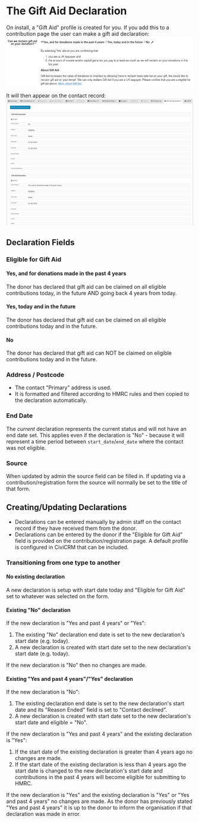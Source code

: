 # The Gift Aid Declaration

On install, a "Gift Aid" profile is created for you.
If you add this to a contribution page the user can make a gift aid declaration:
![Gift Aid Declaration via profile](images/profilegiftaid.png)

It will then appear on the contact record:
![Gift Aid Declarations on Contact Record](images/contactsummarygiftaid.png)

## Declaration Fields

### Eligible for Gift Aid

#### Yes, and for donations made in the past 4 years

The donor has declared that gift aid can be claimed on all eligible contributions today, in the future AND going back 4 years from today.

#### Yes, today and in the future

The donor has declared that gift aid can be claimed on all eligible contributions today and in the future.

#### No

The donor has declared that gift aid can NOT be claimed on eligible contributions today and in the future.

### Address / Postcode

- The contact "Primary" address is used.
- It is formatted and filtered according to HMRC rules and then copied to the declaration automatically.

### End Date

The *current* declaration represents the current status and will not have an end date set. This applies even if the
declaration is "No" - because it will represent a time period between `start_date`/`end_date` where the contact was not eligible.

### Source

When updated by admin the source field can be filled in. If updating via a contribution/registration form the source will
normally be set to the title of that form.

## Creating/Updating Declarations

- Declarations can be entered manually by admin staff on the contact record if they have received them from the donor.
- Declarations can be entered by the donor if the "Eligible for Gift Aid" field is provided on the contribution/registration page.
A default profile is configured in CiviCRM that can be included.

### Transitioning from one type to another

#### No existing declaration

A new declaration is setup with start date today and "Eligible for Gift Aid" set to whatever was selected on the form.

#### Existing "No" declaration

If the new declaration is "Yes and past 4 years" or "Yes":
1. The existing "No" declaration end date is set to the new declaration's start date (e.g. today).
1. A new declaration is created with start date set to the new declaration's start date (e.g. today).

If the new declaration is "No" then no changes are made.

#### Existing "Yes and past 4 years"/"Yes" declaration

If the new declaration is "No":

1. The existing declaration end date is set to the new declaration's start date and its "Reason Ended" field is set to "Contact declined".
1. A new declaration is created with start date set to the new declaration's start date and eligible = "No".

If the new declaration is "Yes and past 4 years" and the existing declaration is "Yes":

1. If the start date of the existing declaration is greater than 4 years ago no changes are made.
2. If the start date of the existing declaration is less than 4 years ago the start date is changed to the new declaration's start date and contributions in the past 4 years will become eligible for submitting to HMRC.

If the new declaration is "Yes" and the existing declaration is "Yes" or "Yes and past 4 years" no changes are made. As the donor has previously stated "Yes and past 4 years" it is up to the donor to inform the organisation if that declaration was made in error.
